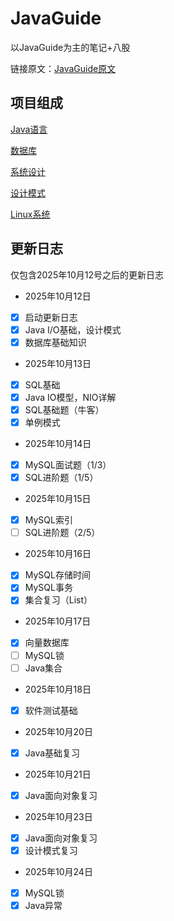 # JavaGuide

以JavaGuide为主的笔记+八股

链接原文：[JavaGuide原文](https://javaguide.cn/)

## 项目组成

[Java语言](https://github.com/ycc250303/JavaGuide/tree/main/Java)

[数据库](https://github.com/ycc250303/JavaGuide/tree/main/%E6%95%B0%E6%8D%AE%E5%BA%93)

[系统设计](https://github.com/ycc250303/JavaGuide/tree/main/%E7%B3%BB%E7%BB%9F%E8%AE%BE%E8%AE%A1)

[设计模式](https://github.com/ycc250303/JavaGuide/tree/main/%E8%AE%BE%E8%AE%A1%E6%A8%A1%E5%BC%8F)

[Linux系统](https://github.com/ycc250303/JavaGuide/tree/main/Linux)

## 更新日志

仅包含2025年10月12号之后的更新日志

* 2025年10月12日

* [X] 启动更新日志
* [X] Java I/O基础，设计模式
* [X] 数据库基础知识

* 2025年10月13日

* [X] SQL基础
* [X] Java IO模型，NIO详解
* [X] SQL基础题（牛客）
* [X] 单例模式

* 2025年10月14日

* [X] MySQL面试题（1/3）
* [X] SQL进阶题（1/5）

* 2025年10月15日

* [X] MySQL索引
* [ ] SQL进阶题（2/5）

* 2025年10月16日

* [X] MySQL存储时间
* [X] MySQL事务
* [X] 集合复习（List）

* 2025年10月17日

* [X] 向量数据库
* [ ] MySQL锁
* [ ] Java集合

* 2025年10月18日

* [X] 软件测试基础

* 2025年10月20日

* [X] Java基础复习

* 2025年10月21日

* [X] Java面向对象复习

* 2025年10月23日

* [X] Java面向对象复习
* [X] 设计模式复习

* 2025年10月24日

* [X] MySQL锁
* [X] Java异常
